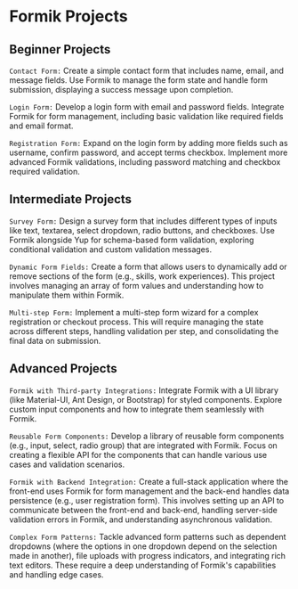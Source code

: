 # Formik Projects

## Beginner Projects

`Contact Form:` Create a simple contact form that includes name, email, and message fields. Use Formik to manage the form state and handle form submission, displaying a success message upon completion.

`Login Form:` Develop a login form with email and password fields. Integrate Formik for form management, including basic validation like required fields and email format.

`Registration Form:` Expand on the login form by adding more fields such as username, confirm password, and accept terms checkbox. Implement more advanced Formik validations, including password matching and checkbox required validation.

## Intermediate Projects

`Survey Form:` Design a survey form that includes different types of inputs like text, textarea, select dropdown, radio buttons, and checkboxes. Use Formik alongside Yup for schema-based form validation, exploring conditional validation and custom validation messages.

`Dynamic Form Fields:` Create a form that allows users to dynamically add or remove sections of the form (e.g., skills, work experiences). This project involves managing an array of form values and understanding how to manipulate them within Formik.

`Multi-step Form:` Implement a multi-step form wizard for a complex registration or checkout process. This will require managing the state across different steps, handling validation per step, and consolidating the final data on submission.

## Advanced Projects

`Formik with Third-party Integrations:` Integrate Formik with a UI library (like Material-UI, Ant Design, or Bootstrap) for styled components. Explore custom input components and how to integrate them seamlessly with Formik.

`Reusable Form Components:` Develop a library of reusable form components (e.g., input, select, radio group) that are integrated with Formik. Focus on creating a flexible API for the components that can handle various use cases and validation scenarios.

`Formik with Backend Integration:` Create a full-stack application where the front-end uses Formik for form management and the back-end handles data persistence (e.g., user registration form). This involves setting up an API to communicate between the front-end and back-end, handling server-side validation errors in Formik, and understanding asynchronous validation.

`Complex Form Patterns:` Tackle advanced form patterns such as dependent dropdowns (where the options in one dropdown depend on the selection made in another), file uploads with progress indicators, and integrating rich text editors. These require a deep understanding of Formik's capabilities and handling edge cases.
